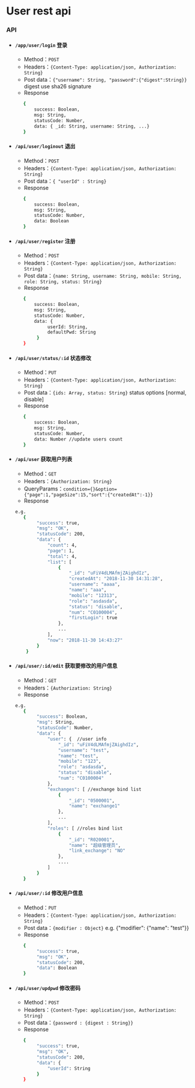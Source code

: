 # User rest api

### API
  * #### `/app/user/login` 登录
    * Method：```POST```
    * Headers：```{Content-Type: application/json, Authorization: String}```
    * Post data：```{"username": String, "password":{"digest":String}}``` digest use sha26 signature
    * Response
    ```bash
       {
           success: Boolean,
           msg: String,
           statusCode: Number,
           data: { _id: String, username: String, ...}
       }
    ```
  * #### `/api/user/loginout` 退出
    * Method：```POST```
    * Headers：```{Content-Type: application/json, Authorization: String}```
    * Post data：```{ "userId" : String}```
    * Response
    ```bash
       {
		   success: Boolean,
           msg: String,
           statusCode: Number,
           data: Boolean
       }
    ```
  * #### `/api/user/register` 注册
    * Method：```POST```
    * Headers：```{Content-Type: application/json, Authorization: String}```
    * Post data：```{name: String, username: String, mobile: String, role: String, status: String}```
    * Response
    ```bash
       {
           success: Boolean,
           msg: String,
           statusCode: Number,
           data: {
                userId: String,
                defaultPwd: String
            }
       }
    ```
  * #### `/api/user/status/:id` 状态修改
    * Method：```PUT```
    * Headers：```{Content-Type: application/json, Authorization: String}```
    * Post data：```{ids: Array, status: String}``` status options [normal, disable]
    * Response
    ```bash
       {
           success: Boolean,
           msg: String,
           statusCode: Number,
           data: Number //update users count
       }
    ```

  * #### `/api/user` 获取用户列表
    * Method：```GET```
    * Headers：```{Authorization: String}```
    * QueryParams：```condition={}&option={"page":1,"pageSize":15,"sort":{"createdAt":-1}}```
    * Response
    ```bash
    e.g.
       {
            "success": true,
            "msg": "OK",
            "statusCode": 200,
            "data": {
                "count": 4,
                "page": 1,
                "total": 4,
                "list": [
                    {
                        "_id": "uFiV4dLMAfmjZAighdIz",
                        "createdAt": "2018-11-30 14:31:28",
                        "username": "aaaa",
                        "name": "aaa",
                        "mobile": "12313",
                        "role": "asdasda",
                        "status": "disable",
                        "num": "C0100004",
                        "firstLogin": true
                    },
                    ...
                ],
                "now": "2018-11-30 14:43:27"
            }
        }
    ```
  * #### `/api/user/:id/edit` 获取要修改的用户信息
    * Method：```GET```
    * Headers：```{Authorization: String}```
    * Response
    ```bash
    e.g.
       {
            "success": Boolean,
            "msg": String,
            "statusCode": Number,
            "data": {
                "user": {  //user info
                    "_id": "uFiV4dLMAfmjZAighdIz",
                    "username": "test",
                    "name": "test",
                    "mobile": "123",
                    "role": "asdasda",
                    "status": "disable",
                    "num": "C0100004"
                },
                "exchanges": [ //exchange bind list
                    {
                        "_id": "0500001",
                        "name": "exchange1"
                    },
                    ...
                ],
                "roles": [ //roles bind list
                    {
                        "_id": "R020001",
                        "name": "超级管理员",
                        "link_exchange": "NO"
                    },
                    ....
                ]
            }
       }
    ```
  * #### `/api/user/:id` 修改用户信息
    * Method：```PUT```
    * Headers：```{Content-Type: application/json, Authorization: String}```
    * Post data：```{modifier : Object}``` e.g. {"modifier": {"name": "test"}}
    * Response
    ```bash
       {
            "success": true,
            "msg": "OK",
            "statusCode": 200,
            "data": Boolean
       }
    ```

  * #### `/api/user/updpwd` 修改密码
    * Method：```POST```
    * Headers：```{Content-Type: application/json, Authorization: String}```
    * Post data：```{password : {digest : String}}```
    * Response
    ```bash
       {
            "success": true,
            "msg": "OK",
            "statusCode": 200,
            "data": {
                "userId": String
            }
       }
    ```